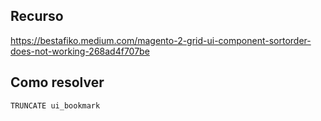 ## Recurso

https://bestafiko.medium.com/magento-2-grid-ui-component-sortorder-does-not-working-268ad4f707be

## Como resolver

```mysql
TRUNCATE ui_bookmark
```